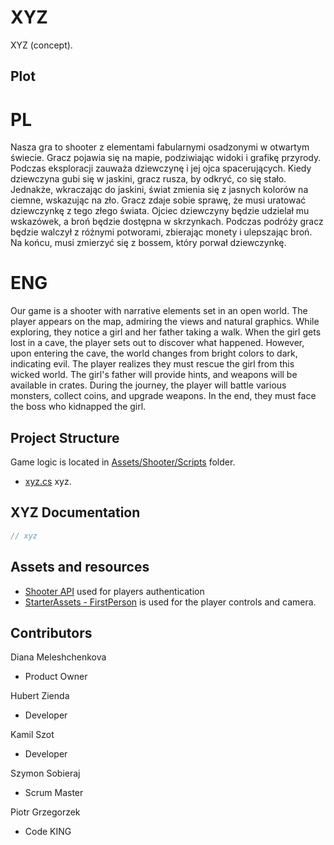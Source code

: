 # XYZ

XYZ (concept).

## Plot
# PL
Nasza gra to shooter z elementami fabularnymi osadzonymi w otwartym świecie. Gracz pojawia się na mapie, podziwiając widoki i grafikę przyrody. Podczas eksploracji zauważa dziewczynę i jej ojca spacerujących. Kiedy dziewczyna gubi się w jaskini, gracz rusza, by odkryć, co się stało. Jednakże, wkraczając do jaskini, świat zmienia się z jasnych kolorów na ciemne, wskazując na zło. Gracz zdaje sobie sprawę, że musi uratować dziewczynkę z tego złego świata. Ojciec dziewczyny będzie udzielał mu wskazówek, a broń będzie dostępna w skrzynkach. Podczas podróży gracz będzie walczył z różnymi potworami, zbierając monety i ulepszając broń. Na końcu, musi zmierzyć się z bossem, który porwał dziewczynkę.
# ENG
Our game is a shooter with narrative elements set in an open world. The player appears on the map, admiring the views and natural graphics. While exploring, they notice a girl and her father taking a walk. When the girl gets lost in a cave, the player sets out to discover what happened. However, upon entering the cave, the world changes from bright colors to dark, indicating evil. The player realizes they must rescue the girl from this wicked world. The girl's father will provide hints, and weapons will be available in crates. During the journey, the player will battle various monsters, collect coins, and upgrade weapons. In the end, they must face the boss who kidnapped the girl.
## Project Structure

Game logic is located in [Assets/Shooter/Scripts](Assets/Shooter/Scripts) folder.

- [xyz.cs](Assets/Shooter/Scripts/xyz.cs) xyz.

## XYZ Documentation

```csharp
// xyz
```

## Assets and resources

- [Shooter API](https://github.com/piotr-grzegorzek/shooter_api) used for players authentication
- [StarterAssets - FirstPerson](https://assetstore.unity.com/packages/essentials/starterassets-firstperson-updates-in-new-charactercontroller-pac-196525) is used for the player controls and camera.

## Contributors
Diana Meleshchenkova
- Product Owner

Hubert Zienda
- Developer

Kamil Szot
- Developer

Szymon Sobieraj
- Scrum Master

Piotr Grzegorzek
- Code KING
